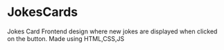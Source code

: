 # JokesCards
Jokes Card Frontend design where new jokes are displayed when clicked on the button. Made using HTML,CSS,JS
